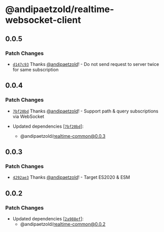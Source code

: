 # @andipaetzold/realtime-websocket-client

## 0.0.5

### Patch Changes

- [`d147c93`](https://github.com/andipaetzold/realtime/commit/d147c93f175f5cc9005fb06de60ef8ed3c111c27) Thanks [@andipaetzold](https://github.com/andipaetzold)! - Do not send request to server twice for same subscription

## 0.0.4

### Patch Changes

- [`7bf20bd`](https://github.com/andipaetzold/realtime/commit/7bf20bdadfbb541e27a27014382b9403a34e351e) Thanks [@andipaetzold](https://github.com/andipaetzold)! - Support path & query subscriptions via WebSocket

- Updated dependencies [[`7bf20bd`](https://github.com/andipaetzold/realtime/commit/7bf20bdadfbb541e27a27014382b9403a34e351e)]:
  - @andipaetzold/realtime-common@0.0.3

## 0.0.3

### Patch Changes

- [`4292ae3`](https://github.com/andipaetzold/realtime/commit/4292ae333401d039842c7d4c8873c88db8964163) Thanks [@andipaetzold](https://github.com/andipaetzold)! - Target ES2020 & ESM

## 0.0.2

### Patch Changes

- Updated dependencies [[`2a988ef`](https://github.com/andipaetzold/realtime/commit/2a988ef1968586eee63195ed82f90a419902a06d)]:
  - @andipaetzold/realtime-common@0.0.2
